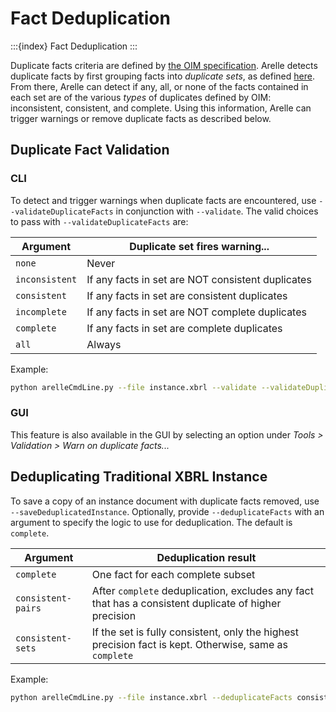 # Fact Deduplication

:::{index} Fact Deduplication
:::

Duplicate facts criteria are defined by [the OIM specification][oim].
Arelle detects duplicate facts by first grouping facts into *duplicate sets*, as defined [here][oim-duplicates].
From there, Arelle can detect if any, all, or none of the facts contained in each set are of the various *types* of duplicates defined by OIM: inconsistent, consistent, and complete.
Using this information, Arelle can trigger warnings or remove duplicate facts as described below.

## Duplicate Fact Validation
### CLI
To detect and trigger warnings when duplicate facts are encountered, use `--validateDuplicateFacts` in conjunction with `--validate`.
The valid choices to pass with `--validateDuplicateFacts` are:

| Argument       | Duplicate set fires warning...                    |
|----------------|---------------------------------------------------|
| `none`         | Never                                             |
| `inconsistent` | If any facts in set are NOT consistent duplicates |
| `consistent`   | If any facts in set are consistent duplicates     |
| `incomplete`   | If any facts in set are NOT complete duplicates   |
| `complete`     | If any facts in set are complete duplicates       |
| `all`          | Always                                            |


Example:
```bash
python arelleCmdLine.py --file instance.xbrl --validate --validateDuplicateFacts inconsistent
```

### GUI
This feature is also available in the GUI by selecting an option under *Tools > Validation > Warn on duplicate facts...*

## Deduplicating Traditional XBRL Instance
To save a copy of an instance document with duplicate facts removed, use `--saveDeduplicatedInstance`.
Optionally, provide `--deduplicateFacts` with an argument to specify the logic to use for deduplication.
The default is `complete`.

| Argument           | Deduplication result                                                                                   |
|--------------------|--------------------------------------------------------------------------------------------------------|
| `complete`         | One fact for each complete subset                                                                      |
| `consistent-pairs` | After `complete` deduplication, excludes any fact that has a consistent duplicate of higher precision  |
| `consistent-sets`  | If the set is fully consistent, only the highest precision fact is kept. Otherwise, same as `complete` |


Example:
```bash
python arelleCmdLine.py --file instance.xbrl --deduplicateFacts consistent-pairs --saveDeduplicatedInstance output.xbrl
```

[oim]: https://www.xbrl.org/Specification/oim/REC-2021-10-13+errata-2023-04-19/oim-REC-2021-10-13+corrected-errata-2023-04-19.html
[oim-duplicates]: https://www.xbrl.org/Specification/oim/REC-2021-10-13+errata-2023-04-19/oim-REC-2021-10-13+corrected-errata-2023-04-19.html#sec-duplicate-facts
